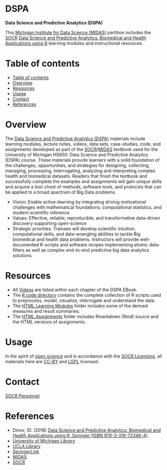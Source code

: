 # DSPA
**Data Science and Predictive Analytics (DSPA)**

This [Michigan Institute for Data Science (MIDAS)](http://midas.umich.edu/) partition includes the [SOCR](https://github.com/SOCR) [Data Science and Predictive Analytics: Biomedical and Health Applications using R](http://dspa.predictive.space/) learning modules and instructional resources.

Table of contents
=================

<!--ts-->
   * [Table of contents](#table-of-contents)
   * [Overview](#overview)
   * [Resources](#resources)
   * [Usage](#usage)
   * [Contact](#contact)
   * [References](#references)
<!--te-->


Overview
========

The [Data Science and Predictive Analytics (DSPA)](http://dspa.predictive.space/) materials include learning modules, lecture notes, videos, data sets, case-studies, code, and assignments developed as part of the [SOCR](http://socr.umich.edu/)/[MIDAS](http://midas.umich.edu/) textbook used for the University of Michigan HS650: Data Science and Predictive Analytics (DSPA) course. These materials provide learners with a solid foundation of the challenges, opportunities, and strategies for designing, collecting, managing, processing, interrogating, analyzing and interpreting complex health and biomedical datasets. Readers that finish the textbook and successfully complete the examples and assignments will gain unique skills and acquire a tool-chest of methods, software tools, and protocols that can be applied to a broad spectrum of Big Data problems.

 - Vision: Enable active-learning by integrating driving motivational challenges with mathematical foundations, computational statistics, and modern scientific inference
 - Values: Effective, reliable, reproducible, and transformative data-driven discovery supporting open-science
 - Strategic priorities: Trainees will develop scientific intuition, computational skills, and data-wrangling abilities to tackle Big biomedical and health data problems. Instructors will provide well-documented R-scripts and software recipes implementing atomic data-filters as well as complex end-to-end predictive big data analytics solutions.


Resources
=========

* All [Videos](http://dspa.predictive.space/) are listed within each chapter of the DSPA EBook.
* The [R code directory](https://github.com/michigandatascience/DSPA/tree/master/Rcode) contains the complete collection of R scripts used to preprocess, model, visualize, interrogate and understand the data.
* The [HTML Learning Modules](https://github.com/michigandatascience/DSPA/tree/master/htmls) folder includes some of the derived measures and result summaries.
* The [HTML Assignments](https://github.com/michigandatascience/DSPA/tree/master/assignments) folder includes Rmarkdown (Rmd) source and the HTML versions of assignments.


Usage
=====

In the spirit of [open science](https://en.wikipedia.org/wiki/Open_science) and in accordance with the [SOCR Licensing](http://socr.umich.edu/html/SOCR_CitingLicense.html), all materials here are [CC-BY](https://creativecommons.org/licenses/) and [LGPL](https://opensource.org/licenses/lgpl-license) licensed.

Contact
=======

[SOCR Personnel](http://www.socr.umich.edu/people/).


References
==========
* Dinov, ID. (2018) [Data Science and Predictive Analytics: Biomedical and Health Applications using R, Springer (ISBN 978-3-319-72346-4)](http://www.springer.com/us/book/9783319723464).
* [University of Michigan Library](https://search.lib.umich.edu/catalog/record/016476470)
* [UCLA Library](http://ucla.worldcat.org/title/data-science-and-predictive-analytics-biomedical-and-health-applications-using-r/oclc/1050608233/viewport)
* [SpringerLink](https://link.springer.com/book/10.1007%2F978-3-319-72347-1)
* [MIDAS](http://midas.umich.edu/)
* [SOCR](http://SOCR.umich.edu/)

